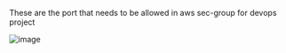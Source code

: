 These are the port that needs to be allowed in aws sec-group for devops project 

![image](https://github.com/user-attachments/assets/d397aed5-89c2-4819-af22-741965279a7d)
